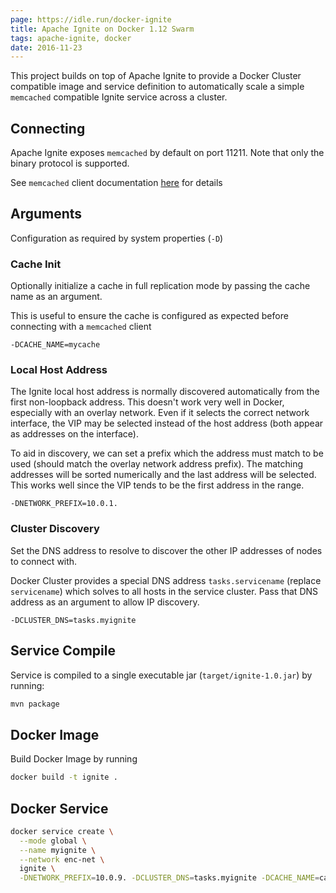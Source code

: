 ```yaml
---
page: https://idle.run/docker-ignite
title: Apache Ignite on Docker 1.12 Swarm
tags: apache-ignite, docker
date: 2016-11-23
---
```


This project builds on top of Apache Ignite to provide a Docker Cluster compatible image and service definition to automatically scale a simple `memcached` compatible Ignite service across a cluster.

## Connecting

Apache Ignite exposes `memcached` by default on port 11211. Note that only the binary protocol is supported.

See `memcached` client documentation [here](apacheignite.gridgain.org/docs/memcached-support) for details

## Arguments

Configuration as required by system properties (`-D`)

### Cache Init

Optionally initialize a cache in full replication mode by passing the cache name as an argument.

This is useful to ensure the cache is configured as expected before connecting with a `memcached` client

```
-DCACHE_NAME=mycache
```

### Local Host Address

The Ignite local host address is normally discovered automatically from the first non-loopback address.
This doesn't work very well in Docker, especially with an overlay network. Even if it selects the correct
network interface, the VIP may be selected instead of the host address (both appear as addresses on the interface).

To aid in discovery, we can set a prefix which the address must match to be used (should match the overlay network address prefix). The matching addresses will be sorted numerically and the last address will be selected. This works well since the VIP tends to be the first address in the range.

```
-DNETWORK_PREFIX=10.0.1.
```

### Cluster Discovery

Set the DNS address to resolve to discover the other IP addresses of nodes to connect with.

Docker Cluster provides a special DNS address `tasks.servicename` (replace `servicename`) which solves to all hosts in the service cluster. Pass that DNS address as an argument to allow IP discovery.

```
-DCLUSTER_DNS=tasks.myignite
```

## Service Compile

Service is compiled to a single executable jar (`target/ignite-1.0.jar`) by running:

```bash
mvn package
```

## Docker Image

Build Docker Image by running

```bash
docker build -t ignite .
```

## Docker Service

```bash
docker service create \
  --mode global \
  --name myignite \
  --network enc-net \
  ignite \
  -DNETWORK_PREFIX=10.0.9. -DCLUSTER_DNS=tasks.myignite -DCACHE_NAME=cache
```